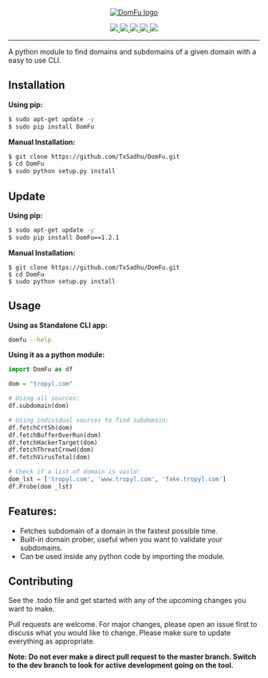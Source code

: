 <p align="center">
<a href="https://github.com/txsadhu/domfu"><img src="https://i.imgur.com/xYoBNoF.png" alt="DomFu logo"></a>
</p>

<p align="center">
  <a href="https://www.python.org/download/releases/3.8">
    <img src="https://img.shields.io/badge/Python-3.8-green.svg">
  </a>
  <a href="https://github.com/txsadhu/domfu/releases">
    <img src="https://img.shields.io/badge/DomFu-v1.1-violet.svg">
  </a>
  <a href="https://github.com/txsadhu/domfu/">
      <img src="https://img.shields.io/badge/Tested%20on-Linux-yellow.svg">
  </a>
  <a href="https://github.com/TxSadhu/DomFu/blob/master/LICENSE.txt">
    <img src="https://img.shields.io/badge/License-GPLv3-orange.svg">
  </a> 
  <a href="https://github.com/TxSadhu/DomFu/releases/tag/v1.1.0/">
    <img src="https://img.shields.io/badge/Release-Stable-green.svg">
  </a>
</p>

---

A python module to find domains and subdomains of a given domain with a easy to use CLI.

## Installation

**Using pip:**

```bash
$ sudo apt-get update -y
$ sudo pip install DomFu
```

**Manual Installation:**

```bash
$ git clone https://github.com/TxSadhu/DomFu.git
$ cd DomFu
$ sudo python setup.py install
```

## Update

**Using pip:**

```bash
$ sudo apt-get update -y
$ sudo pip install DomFu==1.2.1
```

**Manual Installation:**

```
$ git clone https://github.com/TxSadhu/DomFu.git
$ cd DomFu
$ sudo python setup.py install
```

## Usage

**Using as Standalone CLI app:**

```bash
domfu --help
```

**Using it as a python module:**

```python
import DomFu as df

dom = "tropyl.com"

# Using all sources:
df.subdomain(dom)

# Using individual sources to find subdomain:
df.fetchCrtSh(dom)
df.fetchBufferOverRun(dom)
df.fetchHackerTarget(dom)
df.fetchThreatCrowd(dom)
df.fetchVirusTotal(dom)

# Check if a list of domain is vaild:
dom_lst = ['tropyl.com', 'www.tropyl.com', 'fake.tropyl.com']
df.Probe(dom _lst)

```

## Features:

- Fetches subdomain of a domain in the fastest possible time.
- Built-in domain prober, useful when you want to validate your subdomains.
- Can be used inside any python code by importing the module.

## Contributing

See the .todo file and get started with any of the upcoming changes you want to make.

Pull requests are welcome. For major changes, please open an issue first to discuss what you would like to change. Please make sure to update everything as appropriate.

**Note: Do not ever make a direct pull request to the master branch. Switch to the dev branch to look for active development going on the tool.**
